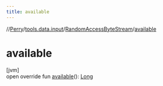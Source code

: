 ```yaml
---
title: available
---
```

//[Perry](../../../index.html)/[tools.data.input](../index.html)/[RandomAccessByteStream](index.html)/[available](available.html)



# available



[jvm]\
open override fun [available](available.html)(): [Long](https://kotlinlang.org/api/latest/jvm/stdlib/kotlin/-long/index.html)




